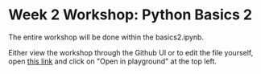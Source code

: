 # Week 2 Workshop: Python Basics 2 

The entire workshop will be done within the basics2.ipynb.  

Either view the workshop through the Github UI or to edit the file yourself, open [this link](https://colab.research.google.com/drive/1LUVVq9i1lVbLXsf9g-5Htn0OSn4Hg4K2) and click on "Open in playground" at the top left.
